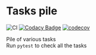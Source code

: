 Tasks pile
===
![CI](https://github.com/xfenix/tasks/workflows/CI/badge.svg) 
[![Codacy Badge](https://api.codacy.com/project/badge/Grade/ebf6134f2a3f41aaa9ae8132b1d5758b)](https://app.codacy.com/manual/xfenix/tasks?utm_source=github.com&utm_medium=referral&utm_content=xfenix/tasks&utm_campaign=Badge_Grade_Settings)
[![codecov](https://codecov.io/gh/xfenix/tasks/branch/master/graph/badge.svg)](https://codecov.io/gh/xfenix/tasks)
  
Pile of various tasks  
Run `pytest` to check all the tasks
